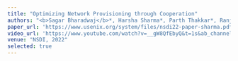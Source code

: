 ```yaml
---
title: "Optimizing Network Provisioning through Cooperation"
authors: "<b>Sagar Bharadwaj</b>*, Harsha Sharma*, Parth Thakkar*, Ranjita Bhagwan, Venkata N Padmanabhan, Yogesh Bansal, Vijay Kumar, Kathleen Voelbel | *Equal contribution"
paper_url: 'https://www.usenix.org/system/files/nsdi22-paper-sharma.pdf'
video_url: 'https://www.youtube.com/watch?v=__gW8QfEbyQ&t=1s&ab_channel=USENIX'
venue: "NSDI, 2022"
selected: true
---
```

